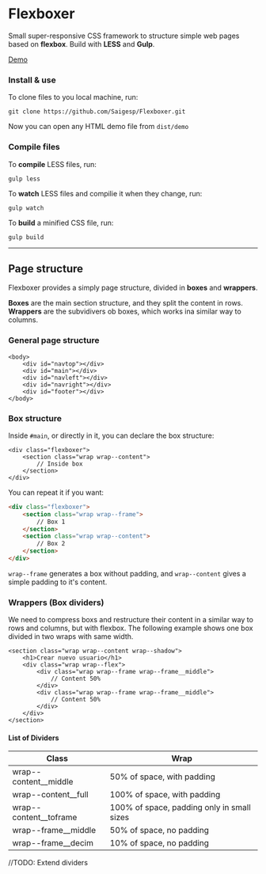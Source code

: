 # Flexboxer
Small super-responsive CSS framework to structure simple web pages based on **flexbox**. Build with **LESS** and **Gulp**.

[Demo](http://saigesp.es/demo/flexboxer/demo/demo1.html)

### Install & use
To clone files to you local machine, run:
```
git clone https://github.com/Saigesp/Flexboxer.git
```
Now you can open any HTML demo file from `dist/demo`

### Compile files
To **compile** LESS files, run:
```
gulp less
```
To **watch** LESS files and compilie it when they change, run:
```
gulp watch
```
To **build** a minified CSS file, run:
```
gulp build
```
----------

## Page structure
Flexboxer provides a simply page structure, divided in **boxes** and **wrappers**.

**Boxes** are the main section structure, and they split the content in rows.
**Wrappers** are the subvidivers ob boxes, which works ina similar way to columns.

### General page structure
```
<body>
	<div id="navtop"></div>
	<div id="main"></div>
	<div id="navleft"></div>
	<div id="navright"></div>
	<div id="footer"></div>
</body>
```

### Box structure
Inside `#main`, or directly in it, you can declare the box structure:
```
<div class="flexboxer">
	<section class="wrap wrap--content">
		// Inside box
	</section>
</div>
```
You can repeat it if you want:
```html
<div class="flexboxer">
	<section class="wrap wrap--frame">
		// Box 1
	</section>
	<section class="wrap wrap--content">
		// Box 2
	</section>
</div>
```
`wrap--frame` generates a box without padding, and `wrap--content` gives a simple padding to it's content.

### Wrappers (Box dividers)
We need to compress boxs and restructure their content in a similar way to rows and columns, but with flexbox. The following example shows one box divided in two wraps with same width.
```
<section class="wrap wrap--content wrap--shadow">										
	<h1>Crear nuevo usuario</h1>
	<div class="wrap wrap--flex">
		<div class="wrap wrap--frame wrap--frame__middle">
			// Content 50%
		</div>
		<div class="wrap wrap--frame wrap--frame__middle">
			// Content 50%
		</div>
	</div>
</section>
```


#### List of Dividers
Class     | Wrap
--------- | ---
wrap--content__middle | 50% of space, with padding
wrap--content__full | 100% of space, with padding
wrap--content__toframe | 100% of space, padding only in small sizes
wrap--frame__middle | 50% of space, no padding
wrap--frame__decim | 10% of space, no padding

//TODO: Extend dividers
